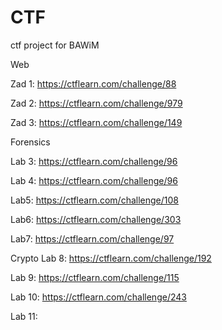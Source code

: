 # CTF
ctf project for BAWiM


Web

Zad 1:
https://ctflearn.com/challenge/88


Zad 2:
https://ctflearn.com/challenge/979


Zad 3:
https://ctflearn.com/challenge/149


Forensics


Lab 3:
https://ctflearn.com/challenge/96

Lab 4:
https://ctflearn.com/challenge/96

Lab5:
https://ctflearn.com/challenge/108

Lab6:
https://ctflearn.com/challenge/303

Lab7:
https://ctflearn.com/challenge/97

Crypto
Lab 8:
https://ctflearn.com/challenge/192

Lab 9:
https://ctflearn.com/challenge/115

Lab 10:
https://ctflearn.com/challenge/243

Lab 11:








